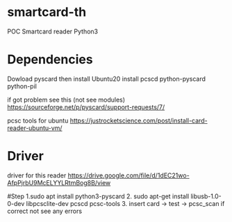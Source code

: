 # smartcard-th
POC Smartcard reader Python3

# Dependencies
Dowload pyscard then install
Ubuntu20 install pcscd python-pyscard python-pil

if got problem see this (not see modules)
https://sourceforge.net/p/pyscard/support-requests/7/

pcsc tools for ubuntu
https://justrocketscience.com/post/install-card-reader-ubuntu-vm/

# Driver
driver for this reader
https://drive.google.com/file/d/1dEC21wo-AfpPjrbU9McELYYLRtmBog8B/view



#Step
1.sudo apt install python3-pyscard
2. sudo apt-get install libusb-1.0-0-dev libpcsclite-dev pcscd pcsc-tools
3. insert card -> test -> pcsc_scan if correct not see any errors

